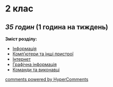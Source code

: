 <div id="hypercomments_widget" class="js-hypercomments-widget invisible"></div>

2 клас
=============================================
## <i>35 годин</i> (1 година на тиждень)

**Зміст розділу:**
* [Інформація](nformatzyja.md)
* [Комп’ютери та інші пристрої](kompjutery.md)
* [Інтернет](nternet.md)   
* [Графічна інформація](graphychna_nformathyja.md) 
* [Команди та виконавці](komandy.md)

<div class="js-hypercomments-container">
<a href="http://hypercomments.com" class="hc-link" title="comments widget">comments powered by HyperComments</a>
</div>